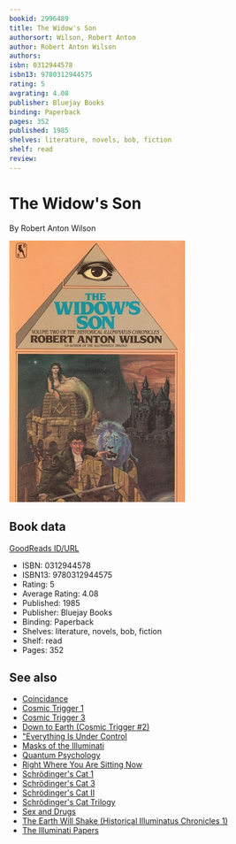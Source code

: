 ```yaml
---
bookid: 2996489
title: The Widow's Son
authorsort: Wilson, Robert Anton
author: Robert Anton Wilson
authors: 
isbn: 0312944578
isbn13: 9780312944575
rating: 5
avgrating: 4.08
publisher: Bluejay Books
binding: Paperback
pages: 352
published: 1985
shelves: literature, novels, bob, fiction
shelf: read
review: 
---
```


# The Widow's Son

By Robert Anton Wilson

![](../../assets/bookcovers/1433826094l/2996489._SX318_.jpg)

## Book data

[GoodReads ID/URL](https://www.goodreads.com/book/show/2996489)

- ISBN: 0312944578
- ISBN13: 9780312944575
- Rating: 5
- Average Rating: 4.08
- Published: 1985
- Publisher: Bluejay Books
- Binding: Paperback
- Shelves: literature, novels, bob, fiction
- Shelf: read
- Pages: 352


## See also

- [Coincidance](Coincidance-_A_Head_Test.md)
- [Cosmic Trigger 1](Cosmic_Trigger_1-_Final_Secret_of_the_Illuminati.md)
- [Cosmic Trigger 3](Cosmic_Trigger_3-_My_Life_After_Death.md)
- [Down to Earth (Cosmic Trigger #2)](Down_to_Earth_Cosmic_Trigger_2.md)
- ["Everything Is Under Control](Everything_Is_Under_Control-_Conspiracies__Cults_and_Cover-ups.md)
- [Masks of the Illuminati](Masks_of_the_Illuminati.md)
- [Quantum Psychology](Quantum_Psychology-_How_Brain_Software_Programs_You_and_Your_World.md)
- [Right Where You Are Sitting Now](Right_Where_You_Are_Sitting_Now.md)
- [Schrödinger's Cat 1](Schrödingers_Cat_1-_The_Universe_Next_Door.md)
- [Schrödinger's Cat 3](Schrödingers_Cat_3-_The_Homing_Pigeons.md)
- [Schrödinger's Cat II](Schrödingers_Cat_II-_The_Trick_Top_Hat.md)
- [Schrödinger's Cat Trilogy](Schrödingers_Cat_Trilogy.md)
- [Sex and Drugs](Sex_and_Drugs-_A_Journey_Beyond_Limits.md)
- [The Earth Will Shake (Historical Illuminatus Chronicles 1)](The_Earth_Will_Shake_Historical_Illuminatus_Chronicles_1.md)
- [The Illuminati Papers](The_Illuminati_Papers.md)
